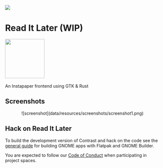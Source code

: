 <a href="https://flathub.org/apps/details/com.belmoussaoui.ReadItLater">
<img src="https://flathub.org/assets/badges/flathub-badge-i-en.png" width="190px" />
</a>

# Read It Later (WIP)

<img src="https://gitlab.gnome.org/bilelmoussaoui/read-it-later/raw/master/data/icons/com.belmoussaoui.ReadItLater.svg" width="128" height="128" />

An Instapaper frontend using GTK & Rust


## Screenshots

<div align="center">
![screenshot](data/resources/screenshots/screenshot1.png)
</div>

## Hack on Read It Later
To build the development version of Contrast and hack on the code
see the [general guide](https://wiki.gnome.org/Newcomers/BuildProject)
for building GNOME apps with Flatpak and GNOME Builder.

You are expected to follow our [Code of Conduct](/code-of-conduct.md) when participating in project
spaces.

